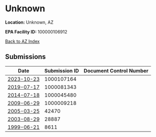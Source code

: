 # Unknown

**Location:** Unknown, AZ

**EPA Facility ID:** 100000106912

[Back to AZ Index](../../index.md)

## Submissions

| Date | Submission ID | Document Control Number |
|------|--------------|-------------------------|
| [2023-10-23](submissions/1000107164.md) | 1000107164 |  |
| [2019-07-17](submissions/1000081343.md) | 1000081343 |  |
| [2014-07-18](submissions/1000045480.md) | 1000045480 |  |
| [2009-06-29](submissions/1000009218.md) | 1000009218 |  |
| [2005-03-25](submissions/42470.md) | 42470 |  |
| [2003-08-29](submissions/28887.md) | 28887 |  |
| [1999-06-21](submissions/8611.md) | 8611 |  |
